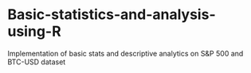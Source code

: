 # Basic-statistics-and-analysis-using-R
Implementation of basic stats and descriptive analytics on S&amp;P 500 and BTC-USD dataset
